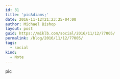 ```yaml
---
id: 31
title: 'pic&diams;'
date: 2016-11-12T21:23:25-04:00
author: Michael Bishop
layout: post
guid: https://miklb.com/social/2016/11/12/77005/
permalink: /blog/2016/11/12/77005/
tags:
  - social
kind:
  - Note
---
```

pic